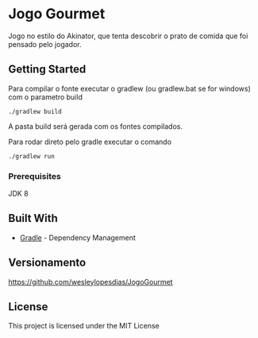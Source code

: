 # Jogo Gourmet

Jogo no estilo do Akinator, que tenta descobrir o prato de comida que foi pensado pelo jogador.

## Getting Started

Para compilar o fonte executar o gradlew (ou gradlew.bat se for windows) com o parametro build

```
./gradlew build
```

A pasta build será gerada com os fontes compilados.

Para rodar direto pelo gradle executar o comando

```
./gradlew run
```
### Prerequisites

JDK 8


## Built With

* [Gradle](https://gradle.org/) - Dependency Management

## Versionamento
https://github.com/wesleylopesdias/JogoGourmet




## License

This project is licensed under the MIT License

